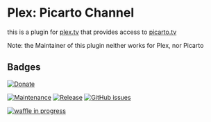 Plex: Picarto Channel
=====================

this is a plugin for [plex.tv](plex.tv) that provides access to [picarto.tv](picarto.tv)

Note: the Maintainer of this plugin neither works for Plex, nor Picarto

Badges
-------------
[![Donate](https://img.shields.io/badge/Donate-PayPal-green.svg)](dersyth@gmail.com)

[![Maintenance](https://img.shields.io/maintenance/yes/2018.svg)]()
[![Release](https://img.shields.io/github/release/Sythelux/Picarto.bundle.svg)](https://github.com/Sythelux/Picarto.bundle/releases/latest)
[![GitHub issues](https://img.shields.io/github/issues/Sythelux/Picarto.bundle.svg)](https://github.com/Sythelux/Picarto.bundle/issues)

[![waffle in progress](https://badge.waffle.io/Sythelux/Picarto.bundle.png)](https://waffle.io/Sythelux/Picarto.bundle)